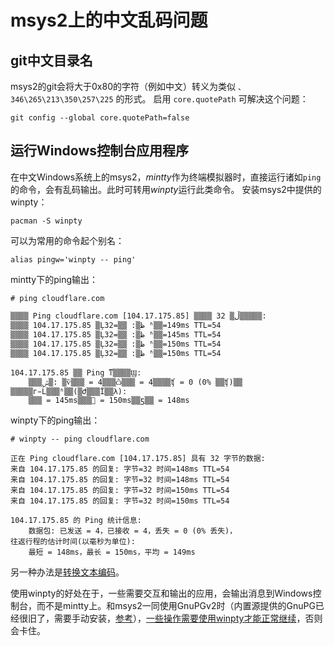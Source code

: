 # msys2上的中文乱码问题
## git中文目录名
msys2的git会将大于0x80的字符（例如中文）转义为类似 `、346\265\213\350\257\225` 的形式。
启用 `core.quotePath` 可解决这个问题：
```
git config --global core.quotePath=false
```
## 运行Windows控制台应用程序
在中文Windows系统上的msys2，*mintty*作为终端模拟器时，直接运行诸如`ping`的命令，会有乱码输出。此时可转用*winpty*运行此类命令。
安装msys2中提供的winpty：
```
pacman -S winpty
```
可以为常用的命令起个别名：
```
alias pingw='winpty -- ping'
```
mintty下的ping输出：
```
# ping cloudflare.com

▒▒▒▒ Ping cloudflare.com [104.17.175.85] ▒▒▒▒ 32 ▒ֽڵ▒▒▒▒▒:
▒▒▒▒ 104.17.175.85 ▒Ļظ▒: ▒ֽ▒=32 ʱ▒▒=149ms TTL=54
▒▒▒▒ 104.17.175.85 ▒Ļظ▒: ▒ֽ▒=32 ʱ▒▒=145ms TTL=54
▒▒▒▒ 104.17.175.85 ▒Ļظ▒: ▒ֽ▒=32 ʱ▒▒=150ms TTL=54
▒▒▒▒ 104.17.175.85 ▒Ļظ▒: ▒ֽ▒=32 ʱ▒▒=150ms TTL=54

104.17.175.85 ▒▒ Ping ͳ▒▒▒▒Ϣ:
    ▒▒▒ݰ▒: ▒ѷ▒▒▒ = 4▒▒▒ѽ▒▒▒ = 4▒▒▒▒ʧ = 0 (0% ▒▒ʧ)▒▒
▒▒▒▒▒г̵Ĺ▒▒▒ʱ▒▒(▒Ժ▒▒▒Ϊ▒▒λ):
    ▒▒▒ = 145ms▒▒▒ = 150ms▒▒ƽ▒▒ = 148ms
```
winpty下的ping输出：
```
# winpty -- ping cloudflare.com

正在 Ping cloudflare.com [104.17.175.85] 具有 32 字节的数据:
来自 104.17.175.85 的回复: 字节=32 时间=148ms TTL=54
来自 104.17.175.85 的回复: 字节=32 时间=148ms TTL=54
来自 104.17.175.85 的回复: 字节=32 时间=150ms TTL=54
来自 104.17.175.85 的回复: 字节=32 时间=150ms TTL=54

104.17.175.85 的 Ping 统计信息:
    数据包: 已发送 = 4，已接收 = 4，丢失 = 0 (0% 丢失)，
往返行程的估计时间(以毫秒为单位):
    最短 = 148ms，最长 = 150ms，平均 = 149ms
```


另一种办法是[转换文本编码](https://hustlei.github.io/2018/11/msys2-for-win.html#msys2%E4%B8%AD%E6%96%87%E4%B9%B1%E7%A0%81%E9%97%AE%E9%A2%98)。

使用winpty的好处在于，一些需要交互和输出的应用，会输出消息到Windows控制台，而不是mintty上。和msys2一同使用GnuPGv2时（内置源提供的GnuPG已经很旧了，需要手动安装，[参考](https://hustlei.github.io/2018/11/msys2-for-win.html)），[一些操作需要使用winpty才能正常继续](https://github.com/carlolars/gnupg2-msys2/blob/master/README.md#gpg-and-mintty-needs-winpty)，否则会卡住。